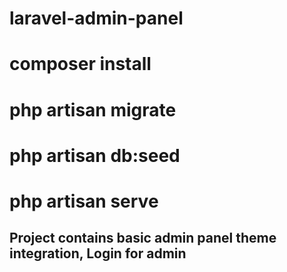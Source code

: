# laravel-admin-panel
# composer install
# php artisan migrate
# php artisan db:seed
# php artisan serve

## Project contains basic admin panel theme integration, Login for admin
